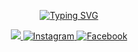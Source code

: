 
<p align="center">
<a href="https://git.io/typing-svg"><img src="https://readme-typing-svg.demolab.com?font=Fira+Code&size=19&pause=1000&center=true&vCenter=true&width=435&lines=Hi+%F0%9F%99%8B%E2%80%8D%E2%99%82%EF%B8%8F%2C++I%60m+Telman+Gadimov;Java+Backend+Developer;Computer+Engineering+Student" alt="Typing SVG" /></a>
</p>


<p align="center">
 
  <a href="https://www.linkedin.com/in/telman-gadimov-0462ab20b/" target="_blank">
    <img src="https://img.shields.io/badge/linkedin-%230077B5.svg?style=for-the-badge&logo=linkedin&logoColor=white"/>
  </a>
  <a href="https://www.instagram.com/t_gadimov03/" target="_blank">
    <img src="https://img.shields.io/badge/Instagram-%23E4405F.svg?style=for-the-badge&logo=Instagram&logoColor=white" alt="Instagram"/>
  </a>
 
  <a href="https://www.facebook.com/telman.gadimov.9" target="_blank">
    <img src="https://img.shields.io/badge/Facebook-%231877F2.svg?style=for-the-badge&logo=Facebook&logoColor=white" alt="Facebook"/>
  </a>
</p>
<br/>

